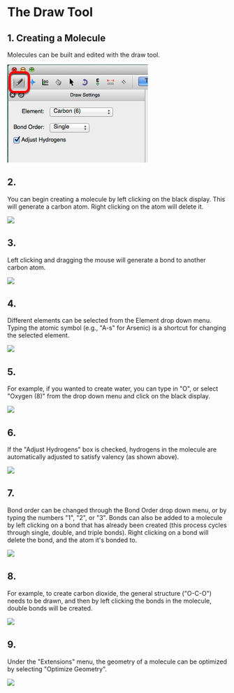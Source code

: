 # The Draw Tool

## 1. Creating a Molecule

Molecules can be built and edited with the draw tool.

![Creating a Molecule][1]

[1]: images/1-draw-tool/creating-a-molecule.png

## 2.

You can begin creating a molecule by left clicking on the black display. This will generate a carbon atom. Right clicking on the atom will delete it.

![][2]

[2]: images/1-draw-tool/920ffd71-e049-4985-8321-4add7cd04bf2.png

## 3.

Left clicking and dragging the mouse will generate a bond to another carbon atom. 

![][3]

[3]: images/1-draw-tool/f394d0be-61bc-46ec-ab0f-5bb1ae905293.png

## 4.

Different elements can be selected from the Element drop down menu. Typing the atomic symbol (e.g., "A-s" for Arsenic) is a shortcut for changing the selected element.

![][4]

[4]: images/1-draw-tool/a64918a4-9158-427c-92d3-f70839c39b7f.png

## 5.

For example, if you wanted to create water, you can type in "O", or select "Oxygen (8)" from the drop down menu and click on the black display. 

![][5]

[5]: images/1-draw-tool/e87cd104-b0a5-4b7a-80bd-562252aed8b6.png

## 6.

If the "Adjust Hydrogens" box is checked, hydrogens in the molecule are automatically adjusted to satisfy valency (as shown above).

![][6]

[6]: images/1-draw-tool/60e63e32-ca96-495d-8238-bfa03b2cf0f8.png

## 7.

Bond order can be changed through the Bond Order drop down menu, or by typing the numbers "1", "2", or "3". Bonds can also be added to a molecule by left clicking on a bond that has already been created (this process cycles through single, double, and triple bonds). Right clicking on a bond will delete the bond, and the atom it's bonded to.

![][7]

[7]: images/1-draw-tool/d8a2035c-15e6-47b1-a6fd-3903ea7c1599.png

## 8.

For example, to create carbon dioxide, the general structure ("O-C-O") needs to be drawn, and then by left clicking the bonds in the molecule, double bonds will be created.

![][8]

[8]: images/1-draw-tool/e90a230d-8b65-4f23-93a6-cfb628709bf4.png

## 9.

Under the "Extensions" menu, the geometry of a molecule can be optimized by selecting "Optimize Geometry".

![][9]

[9]: images/1-draw-tool/df25a76f-030a-4414-bb0c-ae2ca98c1f78.png